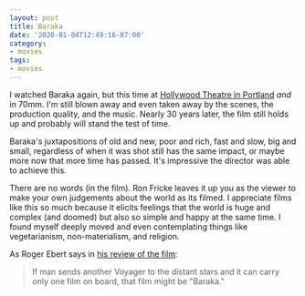 ```yaml
---
layout: post
title: Baraka
date: '2020-01-04T12:49:16-07:00'
category:
- movies
tags:
- movies
---
```


I watched Baraka again, but this time at [Hollywood Theatre in
Portland](https://hollywoodtheatre.org/) _and_ in 70mm. I'm still blown away
and even taken away by the scenes, the production quality, and the music.
Nearly 30 years later, the film still holds up and probably will stand the test
of time.<!--more-->

Baraka's juxtapositions of old and new, poor and rich, fast and slow, big and
small, regardless of when it was shot still has the same impact, or maybe more
now that more time has passed. It's impressive the director was able to achieve
this.

There are no words (in the film). Ron Fricke leaves it up you as the viewer to
make your own judgements about the world as its filmed. I appreciate films like
this so much because it elicits feelings that the world is huge and complex
(and doomed) but also so simple and happy at the same time. I found myself
deeply moved and even contemplating things like vegetarianism, non-materialism,
and religion.

As Roger Ebert says in [his review of the
film](https://www.rogerebert.com/reviews/great-movie-baraka-1992):

> If man sends another Voyager to the distant stars and it can carry only one
> film on board, that film might be "Baraka."
